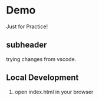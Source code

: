 # Demo 

Just for Practice!

## subheader 

trying changes from vscode.

## Local Development

1. open index.html in your browser